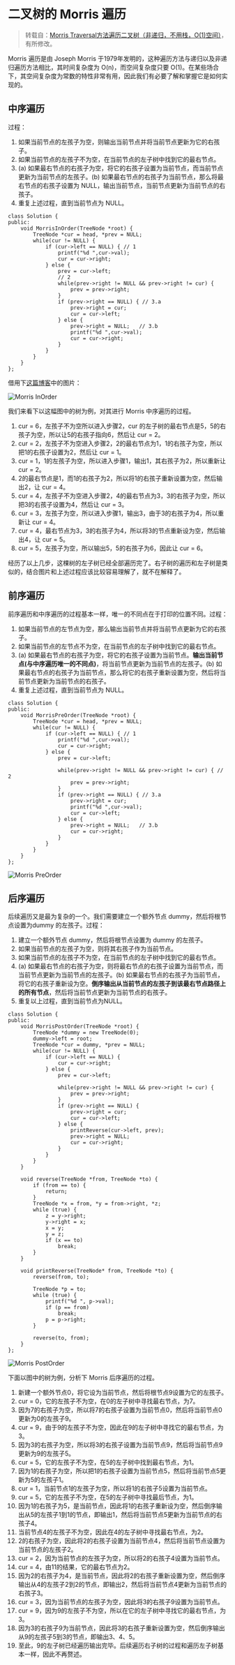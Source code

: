 # 二叉树的 Morris 遍历
> 转载自：[Morris Traversal方法遍历二叉树（非递归，不用栈，O(1)空间）](https://www.cnblogs.com/AnnieKim/archive/2013/06/15/MorrisTraversal.html)，有所修改。

Morris 遍历是由 Joseph Morris 于1979年发明的，这种遍历方法与递归以及非递归遍历方法相比，其时间复杂度为 O(n)，而空间复杂度只要 O(1)。在某些场合下，其空间复杂度为常数的特性非常有用，因此我们有必要了解和掌握它是如何实现的。

## 中序遍历

过程：
1. 如果当前节点的左孩子为空，则输出当前节点并将当前节点更新为它的右孩子。
2. 如果当前节点的左孩子不为空，在当前节点的左子树中找到它的最右节点。
3. (a) 如果最右节点的右孩子为空，将它的右孩子设置为当前节点，而当前节点更新为当前节点的左孩子。(b) 如果最右节点的右孩子为当前节点，那么将最右节点的右孩子设置为 NULL，输出当前节点，当前节点更新为当前节点的右孩子。
4. 重复上述过程，直到当前节点为 NULL。

```
class Solution {
public:
    void MorrisInOrder(TreeNode *root) {
        TreeNode *cur = head, *prev = NULL;
        while(cur != NULL) {
            if (cur->left == NULL) { // 1
                printf("%d ",cur->val);
                cur = cur->right;
            } else {
                prev = cur->left;
                // 2
                while(prev->right != NULL && prev->right != cur) {
                    prev = prev->right;
                }
                if (prev->right == NULL) { // 3.a
                    prev->right = cur;
                    cur = cur->left;
                } else {
                    prev->right = NULL;   // 3.b
                    printf("%d ",cur->val);
                    cur = cur->right;
                }
            }
        }
    }
};
```

借用下[这篇博客](http://www.cnblogs.com/anniekim/archive/2013/06/15/morristraversal.html)中的图片：

![Morris InOrder](http://images.cnitblog.com/blog/300640/201306/14214057-7cc645706e7741e3b5ed62b320000354.jpg)

我们来看下以这幅图中的树为例，对其进行 Morris 中序遍历的过程。
1. cur = 6，左孩子不为空所以进入步骤2，cur 的左子树的最右节点是5，5的右孩子为空，所以让5的右孩子指向6，然后让 cur = 2。
2. cur = 2，左孩子不为空进入步骤2，2的最右节点为1，1的右孩子为空，所以把1的右孩子设置为2，然后让 cur = 1。
3. cur = 1，1的左孩子为空，所以进入步骤1，输出1，其右孩子为2，所以重新让 cur = 2。
4. 2的最右节点是1，而1的右孩子为2，所以将1的右孩子重新设置为空，然后输出2，让 cur = 4。
5. cur = 4，左孩子不为空进入步骤2，4的最右节点为3，3的右孩子为空，所以把3的右孩子设置为4，然后让 cur = 3。
6. cur = 3，左孩子为空，所以进入步骤1，输出3，由于3的右孩子为4，所以重新让 cur = 4。
7. cur = 4，最右节点为3，3的右孩子为4，所以将3的节点重新设为空，然后输出4，让 cur = 5。
8. cur = 5，左孩子为空，所以输出5，5的右孩子为6，因此让 cur = 6。

经历了以上几步，这棵树的左子树已经全部遍历完了。右子树的遍历和左子树是类似的，结合图片和上述过程应该比较容易理解了，就不在解释了。

## 前序遍历
前序遍历和中序遍历的过程基本一样，唯一的不同点在于打印的位置不同。过程：
1. 如果当前节点的左节点为空，那么输出当前节点并将当前节点更新为它的右孩子。
2. 如果当前节点的左节点不为空，在当前节点的左子树中找到它的最右节点。
3. (a) 如果最右节点的右孩子为空，将它的右孩子设置为当前节点。**输出当前节点(与中序遍历唯一的不同点)**，将当前节点更新为当前节点的左孩子。(b) 如果最右节点的右孩子为当前节点，那么将它的右孩子重新设置为空，然后将当前节点更新为当前节点的右孩子。
4. 重复上述过程，直到当前节点为 NULL。

```
class Solution {
public:
    void MorrisPreOrder(TreeNode *root) {
        TreeNode *cur = head, *prev = NULL;
        while(cur != NULL) {
            if (cur->left == NULL) { // 1
                printf("%d ",cur->val);
                cur = cur->right;
            } else {
                prev = cur->left;
                
                while(prev->right != NULL && prev->right != cur) { // 2
                    prev = prev->right;
                }
                if (prev->right == NULL) { // 3.a
                    prev->right = cur;
                    printf("%d ",cur->val);
                    cur = cur->left;
                } else {
                    prev->right = NULL;   // 3.b
                    cur = cur->right;
                }
            }
        }
    }
};
```

![Morris PreOrder](http://images.cnitblog.com/blog/300640/201306/14221458-aa5f9e92cce743ccacbc735048133058.jpg)

## 后序遍历
后续遍历又是最为复杂的一个。我们需要建立一个额外节点 dummy，然后将根节点设置为dummy 的左孩子。过程：
1. 建立一个额外节点 dummy，然后将根节点设置为 dummy 的左孩子。
2. 如果当前节点的左孩子为空，则将其右孩子作为当前节点。
3. 如果当前节点的左孩子不为空，在当前节点的左子树中找到它的最右节点。
4. (a) 如果最右节点的右孩子为空，则将最右节点的右孩子设置为当前节点，而当前节点更新为当前节点的左孩子。(b) 如果最右节点的右孩子为当前节点，将它的右孩子重新设为空。**倒序输出从当前节点的左孩子到该最右节点路径上的所有节点**，然后将当前节点更新为当前节点的右孩子。
5. 重复以上过程，直到当前节点为NULL。

```
class Solution {
public:
    void MorrisPostOrder(TreeNode *root) {
        TreeNode *dummy = new TreeNode(0);
        dummy->left = root;
        TreeNode *cur = dummy, *prev = NULL;
        while(cur != NULL) {
            if (cur->left == NULL) {
                cur = cur->right;
            } else {
                prev = cur->left;
                
                while(prev->right != NULL && prev->right != cur) { 
                    prev = prev->right;
                }
                if (prev->right == NULL) { 
                    prev->right = cur;
                    cur = cur->left;
                } else {
                    printReverse(cur->left, prev);
                    prev->right = NULL;
                    cur = cur->right;
                }
            }
        }
    }
    
    void reverse(TreeNode *from, TreeNode *to) {
        if (from == to) {
            return;
        }
        TreeNode *x = from, *y = from->right, *z;
        while (true) {
            z = y->right;
            y->right = x;
            x = y;
            y = z;
            if (x == to)
                break;
        }
    }

    void printReverse(TreeNode* from, TreeNode *to) {
        reverse(from, to);
        
        TreeNode *p = to;
        while (true) {
            printf("%d ", p->val);
            if (p == from)
                break;
            p = p->right;
        }
        
        reverse(to, from);
    }
};
```

![Morris PostOrder](http://images.cnitblog.com/blog/300640/201306/15165951-7991525829134fb3beefed9fbf7e0536.jpg)

下面以图中的树为例，分析下 Morris 后序遍历的过程。
1. 新建一个额外节点0，将它设为当前节点，然后将根节点9设置为它的左孩子。
2. cur = 0，它的左孩子不为空，在0的左子树中寻找最右节点，为7。
3. 因为7的右孩子为空，所以将7的右孩子设置为当前节点0，然后将当前节点0更新为0的左孩子9。
4. cur = 9，由于9的左孩子不为空，因此在9的左子树中寻找它的最右节点，为3。
5. 因为3的右孩子为空，所以将3的右孩子设置为当前节点9，然后将当前节点9更新为9的左孩子5。
6. cur = 5，它的左孩子不为空，在5的左子树中找到最右节点，为1。
7. 因为1的右孩子为空，所以把1的右孩子设置为当前节点5，然后将当前节点5更新为5的左孩子1。
8. cur = 1，当前节点1的左孩子为空，所以将1的右孩子5设置为当前节点。
9. cur = 5，它的左孩子不为空，在5的左子树中寻找最后节点，为1。
10. 因为1的右孩子为5，是当前节点，因此将1的右孩子重新设为空，然后倒序输出从5的左孩子1到1的节点，即输出1，然后将当前节点5更新为当前节点的右孩子4。
11. 当前节点4的左孩子不为空，因此在4的左子树中寻找最右节点，为2。
12. 2的右孩子为空，因此将2的右孩子设置为当前节点4，然后将当前节点设置为当前节点的左孩子2。
13. cur = 2，因为当前节点的左孩子为空，所以将2的右孩子4设置为当前节点。
14. cur = 4，由11的结果，它的最右节点为2。
15. 因为2的右孩子为4，是当前节点，因此将2的右孩子重新设置为空，然后倒序输出从4的左孩子2到2的节点，即输出2，然后将当前节点4更新为当前节点的右孩子3。
16. cur = 3，因为当前节点的左孩子为空，因此将3的右孩子9设置为当前节点。
17. cur = 9，因为9的左孩子不为空，所以在它的左子树中寻找它的最右节点，为3。
18. 因为3的右孩子9为当前节点，因此将3的右孩子重新设置为空，然后倒序输出从9的左孩子5到3的节点，即输出3、4、5。
19. 至此，9的左子树已经遍历输出完毕。后续遍历右子树的过程和遍历左子树基本一样，因此不再赘述。






